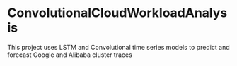 # ConvolutionalCloudWorkloadAnalysis
 This project uses LSTM and Convolutional time series models to predict and forecast Google and Alibaba cluster traces
